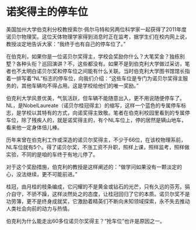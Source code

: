 # 诺奖得主的停车位

美国加州大学伯克利分校教授索尔·佩尔马特和另两位科学家一起获得了2011年度诺贝尔物理奖。这位天体物理学家得到消息时正在监考，据学生们在校内网上说，教授淡定地告诉大家：“我终于也有自己的停车位了。”

在伯克利，如果你是一位诺贝尔奖得主，学校会奖励你什么？大笔奖金？独栋别墅？各种头衔？巡回演讲？不，这些都没有。如果不是到伯克利大学做过采访，笔者也不太明白诺贝尔奖和停车位之间能有什么关联。当时伯克利大学图书馆馆长指着一排写着“NL”标志的停车位，向我们介绍：“这些车位是专门为诺贝尔奖得主服务的，其他车辆均不得占用。这是学校给他们的唯一奖励。”

伯克利大学风景优美，气氛活跃，但车辆不能随意出入，更不用说随便停车了。NL，是NobelLaureate（诺贝尔桂冠得主）的缩写，这样一个蓝色的专属停车标志，是学校以其特有的方式，向诺奖得主致敬。笔者在伯克利校园里看到的专属停车位，除了残疾人的，就是诺奖得主的，有个NL车位上，停的居然是辆山地车，看来他一定身体倍儿棒。

历年来曾在伯克利工作或深造的诺贝尔奖得主，不少于66位，在该校物理系前，NL车位就有5个。得了诺贝尔奖，不涨工资不升职，照样上课，照样监考，照样做实验，不同的是咱的车终于有地儿停了。

对于这个奖励措施，伯克利的教授是这样阐述的：“做学问如果没有一颗淡定的心，没法继续，更不可能前进。”

桂冠，由月桂的枝条编成，它闪耀的不是黄金或钻石的光芒，只有久远的芬芳。狷介自守，不骄不躁，这样淡然处之的态度，让桂冠回归了它的本质。诺贝尔奖不是功劳簿，更不是终身成就奖，它激励着精英们不断向未知领域探索，永不失去推动人类社会向前的动力与热情。

伯克利为什么能走出60多位诺贝尔奖得主？“抢车位”也许是原因之一。